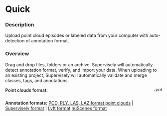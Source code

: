 # Quick

### Description

Upload point cloud episodes or labeled data from your computer with auto-detection of annotation format.

### Overview

Drag and drop files, folders or an archive. Supervisely will automatically detect annotation format, verify, and import your data.
When uploading to an existing project, Supervisely will automatically validate and merge classes, tags, and annotations.

<div style="display: grid; grid-template-columns: auto 1fr; grid-column-gap: 5px; grid-row-gap: 10px; grid-auto-rows: auto;">
  <b style="font-weight: 600; flex: none;" class="mr5">Point clouds format:</b>
  <span><code>.pcd</code></span>

<b style="font-weight: 600; flex: none;" class="mr5">Annotation formats:</b>
<span>
<a href="https://docs.supervisely.com/import-and-export/import/supported-formats-pointcloud-episodes/point_clouds_episodes" data-modal-href="https://raw.githubusercontent.com/supervisely-ecosystem/import-wizard-docs/master/converter_docs/point_cloud_episodes/point_cloud_episodes.md" data-key="sly-open-modal" data-modal-event="open-md-modal" >PCD, PLY, LAS, LAZ format point clouds</a><span> | </span>
<a href="https://docs.supervisely.com/import-and-export/import/supported-formats-pointcloud-episodes/supervisely" data-modal-href="https://raw.githubusercontent.com/supervisely-ecosystem/import-wizard-docs/master/converter_docs/point_cloud_episodes/supervisely.md" data-key="sly-open-modal" data-modal-event="open-md-modal" >Supervisely format</a><span> | </span>
<a href="https://docs.supervisely.com/import-and-export/import/supported-formats-pointcloud-episodes/lyft" data-modal-href="https://raw.githubusercontent.com/supervisely-ecosystem/import-wizard-docs/master/converter_docs/point_cloud_episodes/lyft.md" data-key="sly-open-modal" data-modal-event="open-md-modal" >Lyft format</a>
<a href="https://docs.supervisely.com/import-and-export/import/supported-formats-pointcloud-episodes/nuscenes" data-modal-href="https://raw.githubusercontent.com/supervisely-ecosystem/import-wizard-docs/master/converter_docs/point_cloud_episodes/nuscenes.md" data-key="sly-open-modal" data-modal-event="open-md-modal" >nuScenes format</a>
</span>

</div>

